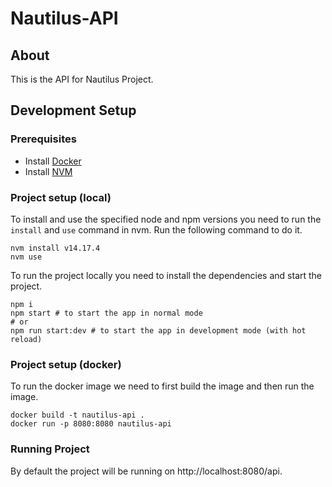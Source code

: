 # Nautilus-API #

## About

This is the API for Nautilus Project.

## Development Setup ##

### Prerequisites

* Install [Docker](https://docs.docker.com/get-docker/)
* Install [NVM](https://github.com/nvm-sh/nvm#installing-and-updating)

### Project setup (local)

To install and use the specified node and npm versions you need to run the `install` and `use` command in nvm. Run the following command to do it.

```shell
nvm install v14.17.4
nvm use
```
To run the project locally you need to install the dependencies and start the project. 
```shell
npm i
npm start # to start the app in normal mode
# or
npm run start:dev # to start the app in development mode (with hot reload)
```

### Project setup (docker)

To run the docker image we need to first build the image and then run the image.

```shell
docker build -t nautilus-api .
docker run -p 8080:8080 nautilus-api
```

### Running Project

By default the project will be running on http://localhost:8080/api.
